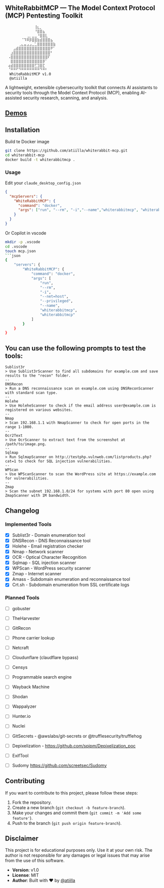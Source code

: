 ## WhiteRabbitMCP — The Model Context Protocol (MCP) Pentesting Toolkit
```
⠀⠀⠀⠀⠀⠀⠀⠀⠀⠀⠀⢸⣆⡀⠀⠀⠀⠀
⠀⠀⠀⠀⠀⠀⠀⠀⠀⠀⠀⠘⣿⣿⣦⠀⠀⠀⠀⠀
⠀⠀⠀⠀⠀⠀⠀⠀⢀⡀⣀⣀⠘⣿⣿⣇⠀⠀⠀⠀
⠀⠀⠀⠀⠀⠀⠈⠹⠿⡿⣿⣿⣷⣾⣿⣿⣿⣦⠀⠀
⠀⠀⠀⠀⠀⢀⣄⣤⣠⣠⣀⣁⣿⣿⣿⣿⣿⣿⣷⠀
⠀⠀⠀⣠⣾⣿⣿⣿⣿⣿⣿⣿⣿⣿⣿⣿⣿⠟⠁⠀
⠀⠀⣰⣿⣿⣿⣿⣿⣿⣿⣿⣿⣿⣿⣿⣿⣿⠃⠀⠀
⠀⠠⣿⣿⣿⣿⣿⣿⣿⣿⣿⣿⣿⣿⣿⣿⠏⠀⠀⠀
⠀⠀⣿⣿⣿⣿⣿⣿⣿⣿⣿⣿⣿⣿⡿⠁⠀⠀⠀⠀
⠀⢴⣾⣿⣿⣿⣿⣿⣿⣿⣿⣋⣹⣿⣏⠀⠀⠀⠀⠀
⠀⠈⠛⠛⠋⠙⠛⠛⠛⠛⠛⠛⠛⠙⠛⠃
  WhiteRabbitMCP v1.0⠀
  @atiilla
```
A lightweight, extensible cybersecurity toolkit that connects AI assistants to security tools through the Model Context Protocol (MCP), enabling AI-assisted security research, scanning, and analysis.

## [Demos](/demos/README.md)

## Installation

Build te Docker image
```bash
git clone https://github.com/atiilla/whiterabbit-mcp.git
cd whiterabbit-mcp
docker build -t whiterabbitmcp .
```


### Usage

Edit your `claude_desktop_config.json`
```json
{
  "mcpServers": {
    "WhiteRabbitMCP": {
      "command": "docker",
      "args": ["run", "--rm", "-i","--name","whiterabbitmcp", "whiterabbitmcp"]
    }
  }
}
```
Or Copilot in vscode
```bash
mkdir -p .vscode
cd .vscode
touch mcp.json
```json
{
    "servers": {
        "WhiteRabbitMCP": {
            "command": "docker",
            "args": [
                "run",
                "--rm",
                "-i",
                "--net=host",
                "--privileged",
                "--name",
                "whiterabbitmcp",
                "whiterabbitmcp"
            ]
        }
    }
}
```

## You can use the following prompts to test the tools:
```
Sublist3r
> Use Sublist3rScanner to find all subdomains for example.com and save results to the "recon" folder.
--
DNSRecon
> Run a DNS reconnaissance scan on example.com using DNSReconScanner with standard scan type.
--
Holehe
> Use HoleheScanner to check if the email address user@example.com is registered on various websites.
--
Nmap
> Scan 192.168.1.1 with NmapScanner to check for open ports in the range 1-1000.
--
Ocr2Text
> Use OcrScanner to extract text from the screenshot at /path/to/image.png.
--
Sqlmap 
> Run SqlmapScanner on http://testphp.vulnweb.com/listproducts.php?cat=1 to check for SQL injection vulnerabilities.
--
WPScan
> Use WPScanScanner to scan the WordPress site at https://example.com for vulnerabilities.
--
Zmap
> Scan the subnet 192.168.1.0/24 for systems with port 80 open using ZmapScanner with 1M bandwidth.
```



## Changelog
### Implemented Tools
- [x] Sublist3r - Domain enumeration tool
- [x] DNSRecon - DNS Reconnaissance tool
- [x] Holehe - Email registration checker
- [x] Nmap - Network scanner
- [x] OCR - Optical Character Recognition
- [x] Sqlmap - SQL injection scanner
- [x] WPScan - WordPress security scanner
- [x] Zmap - Internet scanner
- [x] Amass - Subdomain enumeration and reconnaissance tool
- [x] Crt.sh - Subdomain enumeration from SSL certificate logs

### Planned Tools
- [ ] gobuster
- [ ] TheHarvester
- [ ] GitRecon
- [ ] Phone carrier lookup
- [ ] Netcraft
- [ ] Cloudunflare (claudflare bypass)
- [ ] Censys
- [ ] Programmable search engine
- [ ] Wayback Machine
- [ ] Shodan
- [ ] Wappalyzer
- [ ] Hunter.io
- [ ] Nuclei
- [ ] GitSecrets - @awslabs/git-secrets or @trufflesecurity/trufflehog
- [ ] Depixelization - https://github.com/spipm/Depixelization_poc
- [ ] ExifTool 
- [ ] Sudomy https://github.com/screetsec/Sudomy


## Contributing
If you want to contribute to this project, please follow these steps:
1. Fork the repository.
2. Create a new branch (`git checkout -b feature-branch`).
3. Make your changes and commit them (`git commit -m 'Add some feature'`).
4. Push to the branch (`git push origin feature-branch`).

## Disclaimer
This project is for educational purposes only. Use it at your own risk. The author is not responsible for any damages or legal issues that may arise from the use of this software.

* **Version**: v1.0
* **License**: MIT
* **Author**: Built with ❤️ by [@atiilla](https://github.com/atiilla)
